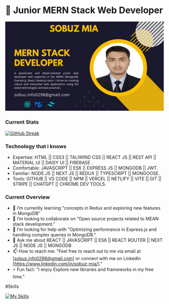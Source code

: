 # 🚀 Junior MERN Stack Web Developer 

![Profile Banner](banner.jpg)
### Current Stats

[![GitHub Streak](https://github-readme-streak-stats.herokuapp.com?user=Sobuz-Mia&theme=gruvbox)](https://git.io/streak-stats)

### Technology that i knows
- Expertise:  HTML || CSS3 ||  TALIWIND CSS ||  REACT JS || REST API || MATERIAL UI || DAISY UI || FIREBASE .
- Comfortable:  JAVASCRIPT || ES6 || EXPRESS JS || MONGODB || JWT.
- Familiar:  NODE JS || NEXT JS || REDUX || TYPESCRIPT || MONGOOSE.
- Tools: GITHUB || VS CODE || NPM || VERCEL || NETLIFY || VITE || GIT || STRIPE || CHATGPT || CHROME DEV TOOLS.


### Current Overview
- 🌱 I’m currently learning "concepts in Redux and exploring new features in MongoDB"
- 👯 I’m looking to collaborate on "Open source projects related to MEAN stack development."
- 🤔 I’m looking for help with "Optimizing performance in Express.js and handling complex queries in MongoDB."
- 💬 Ask me about REACT || JAVASCRIPT || ES6 || REACT ROUTER || NEXT JS || NODE JS || MONGODB 
- 📫 How to reach me: "Feel free to reach out to me via email at [sobuz.info0298@gmail.com] or connect with me on LinkedIn [https://www.linkedin.com/in/sobuz-mia/]."
- ⚡ Fun fact: "I enjoy Explore new libraries and frameworks in my free time."

#Skills

[![My Skills](https://skillicons.dev/icons?i=react,js,mongodb,materialui,express,nodejs)](https://skillicons.dev)

